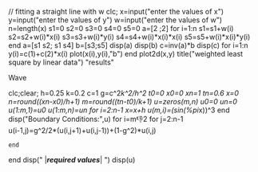 
// fitting a straight line with w
clc;
x=input("enter the values of x")
y=input("enter the values of y")
w=input("enter the values of w")
n=length(x)
s1=0
s2=0
s3=0
s4=0
s5=0
a=[2 ;2]
for i=1:n
    s1=s1+w(i)
    s2=s2+w(i)*x(i)
    s3=s3+w(i)*y(i)
    s4=s4+w(i)*x(i)*x(i)
    s5=s5+w(i)*x(i)*y(i)
end
a=[s1 s2; s1 s4]
b=[s3;s5]
disp(a)
disp(b)
c=inv(a)*b
disp(c)
for i=1:n
    y(i)=c(1)+c(2)*x(i)
    plot(x(i),y(i),"b") 
end
plot2d(x,y)
title("weighted least square by linear data")
"results"
 







Wave 

clc;clear;
h=0.25
k=0.2
c=1
g=c^2*k^2/h^2
t0=0
x0=0
xn=1
tn=0.6
x=0
n=round((xn-x0)/h+1)
m=round((tn-t0)/k+1)
u=zeros(m,n)
u0=0
un=0
u(1:m,1)=u0
u(1:m,n)=un
for i=2:n-1
     x=x+h
     u(m,i)=(sin(%pi*x))^3
end
disp("Boundary Conditions:",u)
for i=m:-1:2
    for j=2:n-1       
        u(i-1,j)=g^2/2*(u(i,j+1)+u(i,j-1))+(1-g^2)*u(i,j)

    end
end
disp(" |_________required values_________| ")
disp(u)



